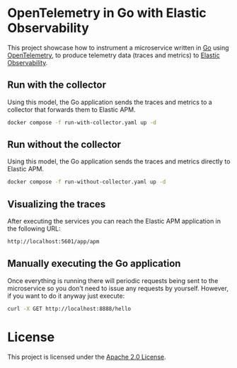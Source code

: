 # OpenTelemetry in Go with Elastic Observability

This project showcase how to instrument a microservice written in [Go](https://golang.org/) using [OpenTelemetry](https://opentelemetry.io/), to produce telemetry data (traces and metrics) to [Elastic Observability](https://www.elastic.co/observability).

## Run with the collector

Using this model, the Go application sends the traces and metrics to a collector that forwards them to Elastic APM.

```bash
docker compose -f run-with-collector.yaml up -d
```

## Run without the collector

Using this model, the Go application sends the traces and metrics directly to Elastic APM.

```bash
docker compose -f run-without-collector.yaml up -d
```

## Visualizing the traces

After executing the services you can reach the Elastic APM application in the following URL:

```bash
http://localhost:5601/app/apm
```

## Manually executing the Go application

Once everything is running there will periodic requests being sent to the microservice so you don't need to issue any requests by yourself. However, if you want to do it anyway just execute:

```bash
curl -X GET http://localhost:8888/hello
```

# License

This project is licensed under the [Apache 2.0 License](./LICENSE).